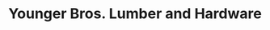 ---
title: "Younger Bros. Lumber and Hardware"
url: /commerce-city/younger-bros-lumber-and-hardware/
shop: Eisenwaren
---